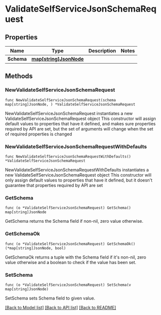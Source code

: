 # ValidateSelfServiceJsonSchemaRequest

## Properties

Name | Type | Description | Notes
------------ | ------------- | ------------- | -------------
**Schema** | [**map[string]JsonNode**](JsonNode.md) |  | 

## Methods

### NewValidateSelfServiceJsonSchemaRequest

`func NewValidateSelfServiceJsonSchemaRequest(schema map[string]JsonNode, ) *ValidateSelfServiceJsonSchemaRequest`

NewValidateSelfServiceJsonSchemaRequest instantiates a new ValidateSelfServiceJsonSchemaRequest object
This constructor will assign default values to properties that have it defined,
and makes sure properties required by API are set, but the set of arguments
will change when the set of required properties is changed

### NewValidateSelfServiceJsonSchemaRequestWithDefaults

`func NewValidateSelfServiceJsonSchemaRequestWithDefaults() *ValidateSelfServiceJsonSchemaRequest`

NewValidateSelfServiceJsonSchemaRequestWithDefaults instantiates a new ValidateSelfServiceJsonSchemaRequest object
This constructor will only assign default values to properties that have it defined,
but it doesn't guarantee that properties required by API are set

### GetSchema

`func (o *ValidateSelfServiceJsonSchemaRequest) GetSchema() map[string]JsonNode`

GetSchema returns the Schema field if non-nil, zero value otherwise.

### GetSchemaOk

`func (o *ValidateSelfServiceJsonSchemaRequest) GetSchemaOk() (*map[string]JsonNode, bool)`

GetSchemaOk returns a tuple with the Schema field if it's non-nil, zero value otherwise
and a boolean to check if the value has been set.

### SetSchema

`func (o *ValidateSelfServiceJsonSchemaRequest) SetSchema(v map[string]JsonNode)`

SetSchema sets Schema field to given value.



[[Back to Model list]](../README.md#documentation-for-models) [[Back to API list]](../README.md#documentation-for-api-endpoints) [[Back to README]](../README.md)


